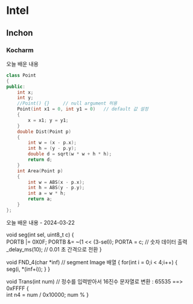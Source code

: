 # Intel
## Inchon
### Kocharm
오늘 배운 내용
```cpp
class Point
{
public:
    int x;
    int y;
    //Point() {}     // null argument 허용
    Point(int x1 = 0, int y1 = 0)   // default 값 설정
    {
        x = x1; y = y1;
    }
    double Dist(Point p)
    {
        int w = (x - p.x);
        int h = (y - p.y);
        double d = sqrt(w * w + h * h);
        return d;
    }
    int Area(Point p)
    {
        int w = ABS(x - p.x);
        int h = ABS(y - p.y);
        int a = w * h;
        return a;
    }
};
```


오늘 배운 내용  -  2024-03-22  

void seg(int sel, uint8_t c)
{	
	PORTB |= 0X0F;
	PORTB &= ~(1 << (3-sel));
	PORTA = c;		// 숫자 데이터 출력
	_delay_ms(10);	// 0.01 초 간격으로 전환
}

void FND_4(char *inf) // segment Image 배열
{
	for(int i = 0;i < 4;i++)
	{		
		seg(i, *(inf+i));
	}
}

void Trans(int num)  // 정수를 입력받아서 16진수 문자열로 변환 : 65535 ==> 0xFFFF
{	
	int n4 = num / 0x10000;
	num %
}
